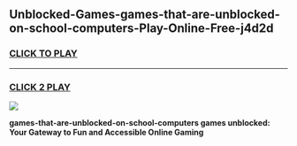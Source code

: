 
## Unblocked-Games-games-that-are-unblocked-on-school-computers-Play-Online-Free-j4d2d
<h3>
<a href="https://premium76.site?title=games-that-are-unblocked-on-school-computers&ref=26A">CLICK TO PLAY</a></h3>
<hr>

<h3>
<a href="https://premium76.site?title=games-that-are-unblocked-on-school-computers&ref=26A">CLICK 2 PLAY</a>
  
</h3>

<a href="https://premium76.site?title=games-that-are-unblocked-on-school-computers&ref=26A"><img src="https://clearcache.store/games.png"></a>


**games-that-are-unblocked-on-school-computers games unblocked: Your Gateway to Fun and Accessible Online Gaming**
